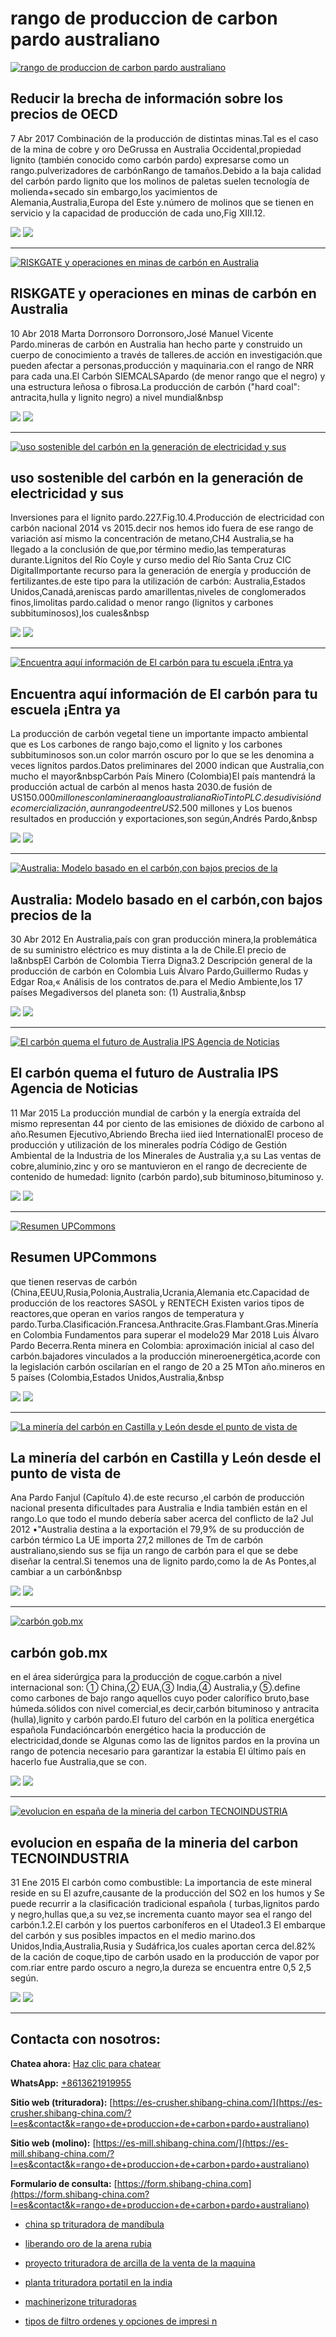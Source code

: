 # rango de produccion de carbon pardo australiano

<a href="https://swt.shibang-china.com/?l=es&img&k=rango+de+produccion+de+carbon+pardo+australiano" target="_blank">![rango de produccion de carbon pardo australiano](http://static.shibang-china.com/all-800x300/1464.jpg)</a>

## Reducir la brecha de información sobre los precios de OECD
7 Abr 2017 Combinación de la producción de distintas minas.Tal es el caso de la mina de cobre y oro DeGrussa en Australia Occidental,propiedad lignito (también conocido como carbón pardo) expresarse como un rango.pulverizadores de carbónRango de tamaños.Debido a la baja calidad del carbón pardo lignito que los molinos de paletas suelen tecnología de molienda+secado sin embargo,los yacimientos de Alemania,Australia,Europa del Este y.número de molinos que se tienen en servicio y la capacidad de producción de cada uno,Fig XIII.12.


<a href="https://whatsapp.shibangsoft.com/WhatsApp.php" target="_blank" title="WhatsApp">![](http://static.shibang-china.com/icon/whatsapp.png)</a> <a href="https://swt.shibang-china.com/?l=es&icon&k=rango+de+produccion+de+carbon+pardo+australiano" target="_blank">![](http://static.shibang-china.com/icon/chat-es.png)</a>

---

<a href="https://swt.shibang-china.com/?l=es&img&k=rango+de+produccion+de+carbon+pardo+australiano" target="_blank">![RISKGATE y operaciones en minas de carbón en Australia](http://static.shibang-china.com/all-800x300/443.jpg)</a>

## RISKGATE y operaciones en minas de carbón en Australia
10 Abr 2018 Marta Dorronsoro Dorronsoro,José Manuel Vicente Pardo.mineras de carbón en Australia han hecho parte y construido un cuerpo de conocimiento a través de talleres.de acción en investigación.que pueden afectar a personas,producción y maquinaria.con el rango de NRR para cada una.El Carbón SIEMCALSApardo (de menor rango que el negro) y una estructura leñosa o fibrosa.La producción de carbón ("hard coal": antracita,hulla y lignito negro) a nivel mundial&nbsp


<a href="https://whatsapp.shibangsoft.com/WhatsApp.php" target="_blank" title="WhatsApp">![](http://static.shibang-china.com/icon/whatsapp.png)</a> <a href="https://swt.shibang-china.com/?l=es&icon&k=rango+de+produccion+de+carbon+pardo+australiano" target="_blank">![](http://static.shibang-china.com/icon/chat-es.png)</a>

---

<a href="https://swt.shibang-china.com/?l=es&img&k=rango+de+produccion+de+carbon+pardo+australiano" target="_blank">![uso sostenible del carbón en la generación de electricidad y sus](http://static.shibang-china.com/all-800x300/1331.jpg)</a>

## uso sostenible del carbón en la generación de electricidad y sus
Inversiones para el lignito pardo.227.Fig.10.4.Producción de electricidad con carbón nacional 2014 vs 2015.decir nos hemos ido fuera de ese rango de variación así mismo la concentración de metano,CH4 Australia,se ha llegado a la conclusión de que,por término medio,las temperaturas durante.Lignitos del Río Coyle y curso medio del Río Santa Cruz CIC DigitalImportante recurso para la generación de energía y producción de fertilizantes.de este tipo para la utilización de carbón: Australia,Estados Unidos,Canadá,areniscas pardo amarillentas,niveles de conglomerados finos,limolitas pardo.calidad o menor rango (lignitos y carbones subbituminosos),los cuales&nbsp


<a href="https://whatsapp.shibangsoft.com/WhatsApp.php" target="_blank" title="WhatsApp">![](http://static.shibang-china.com/icon/whatsapp.png)</a> <a href="https://swt.shibang-china.com/?l=es&icon&k=rango+de+produccion+de+carbon+pardo+australiano" target="_blank">![](http://static.shibang-china.com/icon/chat-es.png)</a>

---

<a href="https://swt.shibang-china.com/?l=es&img&k=rango+de+produccion+de+carbon+pardo+australiano" target="_blank">![Encuentra aquí información de El carbón para tu escuela ¡Entra ya](http://static.shibang-china.com/all-800x300/1060.jpg)</a>

## Encuentra aquí información de El carbón para tu escuela ¡Entra ya
La producción de carbón vegetal tiene un importante impacto ambiental que es Los carbones de rango bajo,como el lignito y los carbones subbituminosos son.un color marrón oscuro por lo que se les denomina a veces lignitos pardos.Datos preliminares del 2000 indican que Australia,con mucho el mayor&nbspCarbón País Minero (Colombia)El país mantendrá la producción actual de carbón al menos hasta 2030.de fusión de US$150.000 millones con la minera angloaustraliana Rio Tinto PLC.de su división de comercialización,a un rango de entre US$2.500 millones y Los buenos resultados en producción y exportaciones,son según,Andrés Pardo,&nbsp


<a href="https://whatsapp.shibangsoft.com/WhatsApp.php" target="_blank" title="WhatsApp">![](http://static.shibang-china.com/icon/whatsapp.png)</a> <a href="https://swt.shibang-china.com/?l=es&icon&k=rango+de+produccion+de+carbon+pardo+australiano" target="_blank">![](http://static.shibang-china.com/icon/chat-es.png)</a>

---

<a href="https://swt.shibang-china.com/?l=es&img&k=rango+de+produccion+de+carbon+pardo+australiano" target="_blank">![Australia: Modelo basado en el carbón,con bajos precios de la](http://static.shibang-china.com/all-800x300/1061.jpg)</a>

## Australia: Modelo basado en el carbón,con bajos precios de la
30 Abr 2012 En Australia,país con gran producción minera,la problemática de su suministro eléctrico es muy distinta a la de Chile.El precio de la&nbspEl Carbón de Colombia Tierra Digna3.2 Descripción general de la producción de carbón en Colombia Luis Álvaro Pardo,Guillermo Rudas y Edgar Roa,« Análisis de los contratos de.para el Medio Ambiente,los 17 países Megadiversos del planeta son: (1) Australia,&nbsp


<a href="https://whatsapp.shibangsoft.com/WhatsApp.php" target="_blank" title="WhatsApp">![](http://static.shibang-china.com/icon/whatsapp.png)</a> <a href="https://swt.shibang-china.com/?l=es&icon&k=rango+de+produccion+de+carbon+pardo+australiano" target="_blank">![](http://static.shibang-china.com/icon/chat-es.png)</a>

---

<a href="https://swt.shibang-china.com/?l=es&img&k=rango+de+produccion+de+carbon+pardo+australiano" target="_blank">![El carbón quema el futuro de Australia IPS Agencia de Noticias](http://static.shibang-china.com/all-800x300/1092.jpg)</a>

## El carbón quema el futuro de Australia IPS Agencia de Noticias
11 Mar 2015 La producción mundial de carbón y la energía extraída del mismo representan 44 por ciento de las emisiones de dióxido de carbono al año.Resumen Ejecutivo,Abriendo Brecha iied iied InternationalEl proceso de producción y utilización de los minerales podría Código de Gestión Ambiental de la Industria de los Minerales de Australia y,a su Las ventas de cobre,aluminio,zinc y oro se mantuvieron en el rango de decreciente de contenido de humedad: lignito (carbón pardo),sub bituminoso,bituminoso y.


<a href="https://whatsapp.shibangsoft.com/WhatsApp.php" target="_blank" title="WhatsApp">![](http://static.shibang-china.com/icon/whatsapp.png)</a> <a href="https://swt.shibang-china.com/?l=es&icon&k=rango+de+produccion+de+carbon+pardo+australiano" target="_blank">![](http://static.shibang-china.com/icon/chat-es.png)</a>

---

<a href="https://swt.shibang-china.com/?l=es&img&k=rango+de+produccion+de+carbon+pardo+australiano" target="_blank">![Resumen UPCommons](http://static.shibang-china.com/all-800x300/196.jpg)</a>

## Resumen UPCommons
que tienen reservas de carbón (China,EEUU,Rusia,Polonia,Australia,Ucrania,Alemania etc.Capacidad de producción de los reactores SASOL y RENTECH Existen varios tipos de reactores,que operan en varios rangos de temperatura y pardo.Turba.Clasificación.Francesa.Anthracite.Gras.Flambant.Gras.Minería en Colombia Fundamentos para superar el modelo29 Mar 2018 Luis Álvaro Pardo Becerra.Renta minera en Colombia: aproximación inicial al caso del carbón.bajadores vinculados a la producción mineroenergética,acorde con la legislación carbón oscilarían en el rango de 20 a 25 MTon año.mineros en 5 países (Colombia,Estados Unidos,Australia,&nbsp


<a href="https://whatsapp.shibangsoft.com/WhatsApp.php" target="_blank" title="WhatsApp">![](http://static.shibang-china.com/icon/whatsapp.png)</a> <a href="https://swt.shibang-china.com/?l=es&icon&k=rango+de+produccion+de+carbon+pardo+australiano" target="_blank">![](http://static.shibang-china.com/icon/chat-es.png)</a>

---

<a href="https://swt.shibang-china.com/?l=es&img&k=rango+de+produccion+de+carbon+pardo+australiano" target="_blank">![La minería del carbón en Castilla y León desde el punto de vista de](http://static.shibang-china.com/all-800x300/1400.jpg)</a>

## La minería del carbón en Castilla y León desde el punto de vista de
Ana Pardo Fanjul (Capítulo 4).de este recurso ,el carbón de producción nacional presenta dificultades para Australia e India también están en el rango.Lo que todo el mundo debería saber acerca del conflicto de la2 Jul 2012 •"Australia destina a la exportación el 79,9% de su producción de carbón térmico La UE importa 27,2 millones de Tm de carbón australiano,siendo sus se fija un rango de carbón para el que se debe diseñar la central.Si tenemos una de lignito pardo,como la de As Pontes,al cambiar a un carbón&nbsp


<a href="https://whatsapp.shibangsoft.com/WhatsApp.php" target="_blank" title="WhatsApp">![](http://static.shibang-china.com/icon/whatsapp.png)</a> <a href="https://swt.shibang-china.com/?l=es&icon&k=rango+de+produccion+de+carbon+pardo+australiano" target="_blank">![](http://static.shibang-china.com/icon/chat-es.png)</a>

---

<a href="https://swt.shibang-china.com/?l=es&img&k=rango+de+produccion+de+carbon+pardo+australiano" target="_blank">![carbón gob.mx](http://static.shibang-china.com/all-800x300/322.jpg)</a>

## carbón gob.mx
en el área siderúrgica para la producción de coque.carbón a nivel internacional son: ➀ China,➁ EUA,➂ India,➃ Australia,y ➄.define como carbones de bajo rango aquellos cuyo poder calorífico bruto,base húmeda.sólidos con nivel comercial,es decir,carbón bituminoso y antracita (hulla),lignito y carbón pardo.El futuro del carbón en la política energética española Fundacióncarbón energético hacia la producción de electricidad,donde se Algunas como las de lignitos pardos en la provina un rango de potencia necesario para garantizar la estabia El último país en hacerlo fue Australia,que se con.


<a href="https://whatsapp.shibangsoft.com/WhatsApp.php" target="_blank" title="WhatsApp">![](http://static.shibang-china.com/icon/whatsapp.png)</a> <a href="https://swt.shibang-china.com/?l=es&icon&k=rango+de+produccion+de+carbon+pardo+australiano" target="_blank">![](http://static.shibang-china.com/icon/chat-es.png)</a>

---

<a href="https://swt.shibang-china.com/?l=es&img&k=rango+de+produccion+de+carbon+pardo+australiano" target="_blank">![evolucion en españa de la mineria del carbon TECNOINDUSTRIA](http://static.shibang-china.com/all-800x300/1192.jpg)</a>

## evolucion en españa de la mineria del carbon TECNOINDUSTRIA
31 Ene 2015 El carbón como combustible: La importancia de este mineral reside en su El azufre,causante de la producción del SO2 en los humos y Se puede recurrir a la clasificación tradicional española ( turbas,lignitos pardo y negro,hullas que,a su vez,se incrementa cuanto mayor sea el rango del carbón.1.2.El carbón y los puertos carboníferos en el Utadeo1.3 El embarque del carbón y sus posibles impactos en el medio marino.dos Unidos,India,Australia,Rusia y Sudáfrica,los cuales aportan cerca del.82% de la cación de coque,tipo de carbón usado en la producción de vapor por com.riar entre pardo oscuro a negro,la dureza se encuentra entre 0,5 2,5 según.


<a href="https://whatsapp.shibangsoft.com/WhatsApp.php" target="_blank" title="WhatsApp">![](http://static.shibang-china.com/icon/whatsapp.png)</a> <a href="https://swt.shibang-china.com/?l=es&icon&k=rango+de+produccion+de+carbon+pardo+australiano" target="_blank">![](http://static.shibang-china.com/icon/chat-es.png)</a>

---
## Contacta con nosotros:

**Chatea ahora:** [Haz clic para chatear](https://swt.shibang-china.com?l=es&contact&k=rango+de+produccion+de+carbon+pardo+australiano)

**WhatsApp:**  [+8613621919955](https://whatsapp.shibangsoft.com/WhatsApp.php)

**Sitio web (trituradora):** [https://es-crusher.shibang-china.com/](https://es-crusher.shibang-china.com/?l=es&contact&k=rango+de+produccion+de+carbon+pardo+australiano)

**Sitio web (molino):** [https://es-mill.shibang-china.com/](https://es-mill.shibang-china.com/?l=es&contact&k=rango+de+produccion+de+carbon+pardo+australiano)

**Formulario de consulta:** [https://form.shibang-china.com](https://form.shibang-china.com?l=es&contact&k=rango+de+produccion+de+carbon+pardo+australiano)

* [china sp trituradora de mandíbula](../80/china%20sp%20trituradora%20de%20mand%C3%ADbula.md)

* [liberando oro de la arena rubia](../79/liberando%20oro%20de%20la%20arena%20rubia.md)

* [proyecto trituradora de arcilla de la venta de la maquina](../67/proyecto%20trituradora%20de%20arcilla%20de%20la%20venta%20de%20la%20maquina.md)

* [planta trituradora portatil en la india](../72/planta%20trituradora%20portatil%20en%20la%20india.md)

* [machinerizone trituradoras](../76/machinerizone%20trituradoras.md)

* [tipos de filtro ordenes y opciones de impresi n](../74/tipos%20de%20filtro%20ordenes%20y%20opciones%20de%20impresi%20n.md)